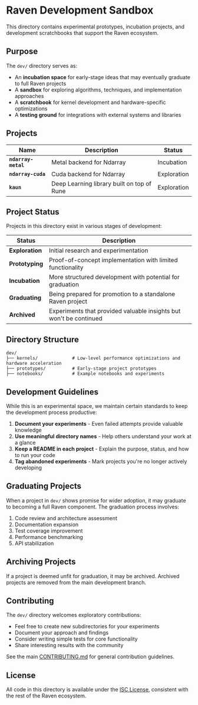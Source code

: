 # Raven Development Sandbox

This directory contains experimental prototypes, incubation projects, and development scratchbooks that support the Raven ecosystem.

## Purpose

The `dev/` directory serves as:

- An **incubation space** for early-stage ideas that may eventually graduate to full Raven projects
- A **sandbox** for exploring algorithms, techniques, and implementation approaches
- A **scratchbook** for kernel development and hardware-specific optimizations
- A **testing ground** for integrations with external systems and libraries


## Projects

| Name                | Description                                | Status      |
| ------------------- | ------------------------------------------ | ----------- |
| **`ndarray-metal`** | Metal backend for Ndarray                  | Incubation  |
| **`ndarray-cuda`**  | Cuda backend for Ndarray                   | Exploration |
| **`kaun`**          | Deep Learning library built on top of Rune | Exploration |

## Project Status

Projects in this directory exist in various stages of development:

| Status          | Description                                                        |
| --------------- | ------------------------------------------------------------------ |
| **Exploration** | Initial research and experimentation                               |
| **Prototyping** | Proof-of-concept implementation with limited functionality         |
| **Incubation**  | More structured development with potential for graduation          |
| **Graduating**  | Being prepared for promotion to a standalone Raven project         |
| **Archived**    | Experiments that provided valuable insights but won't be continued |

## Directory Structure

```
dev/
├── kernels/             # Low-level performance optimizations and hardware acceleration
├── prototypes/          # Early-stage project prototypes
├── notebooks/           # Example notebooks and experiments
```

## Development Guidelines

While this is an experimental space, we maintain certain standards to keep the development process productive:

1. **Document your experiments** - Even failed attempts provide valuable knowledge
2. **Use meaningful directory names** - Help others understand your work at a glance
3. **Keep a README in each project** - Explain the purpose, status, and how to run your code
4. **Tag abandoned experiments** - Mark projects you're no longer actively developing

## Graduating Projects

When a project in `dev/` shows promise for wider adoption, it may graduate to becoming a full Raven component. The graduation process involves:

1. Code review and architecture assessment
2. Documentation expansion
3. Test coverage improvement
4. Performance benchmarking
5. API stabilization

## Archiving Projects

If a project is deemed unfit for graduation, it may be archived. Archived projects are removed from the main development branch.

## Contributing

The `dev/` directory welcomes exploratory contributions:

- Feel free to create new subdirectories for your experiments
- Document your approach and findings
- Consider writing simple tests for core functionality
- Share interesting results with the community

See the main [CONTRIBUTING.md](../CONTRIBUTING.md) for general contribution guidelines.

## License

All code in this directory is available under the [ISC License](../LICENSE), consistent with the rest of the Raven ecosystem.
